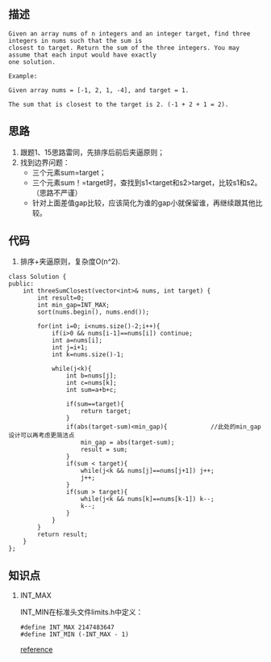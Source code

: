 ## 描述
```
Given an array nums of n integers and an integer target, find three integers in nums such that the sum is 
closest to target. Return the sum of the three integers. You may assume that each input would have exactly 
one solution.

Example:

Given array nums = [-1, 2, 1, -4], and target = 1.

The sum that is closest to the target is 2. (-1 + 2 + 1 = 2).
```



## 思路

1. 跟题1、15思路雷同，先排序后前后夹逼原则；
2. 找到边界问题：
    * 三个元素sum=target；
    * 三个元素sum！=target时，查找到s1<target和s2>target，比较s1和s2。（思路不严谨）
    * 针对上面差值gap比较，应该简化为谁的gap小就保留谁，再继续跟其他比较。
    

## 代码

1. 排序+夹逼原则，复杂度O(n^2).
```
class Solution {
public:
    int threeSumClosest(vector<int>& nums, int target) {
        int result=0;
        int min_gap=INT_MAX;
        sort(nums.begin(), nums.end());
        
        for(int i=0; i<nums.size()-2;i++){
            if(i>0 && nums[i-1]==nums[i]) continue;
            int a=nums[i];
            int j=i+1;
            int k=nums.size()-1;

            while(j<k){
                int b=nums[j];
                int c=nums[k];
                int sum=a+b+c;
                
                if(sum==target){
                    return target;
                }
                if(abs(target-sum)<min_gap){            //此处的min_gap 设计可以再考虑更简洁点
                    min_gap = abs(target-sum);
                    result = sum;
                }
                if(sum < target){
                    while(j<k && nums[j]==nums[j+1]) j++;
                    j++;
                }
                if(sum > target){
                    while(j<k && nums[k]==nums[k-1]) k--;
                    k--;
                }       
            }
        }
        return result;
    }
};
```

## 知识点

1. INT_MAX

   INT_MIN在标准头文件limits.h中定义：
   ```
   #define INT_MAX 2147483647
   #define INT_MIN (-INT_MAX - 1)
   ```
   [reference](https://blog.csdn.net/TwT520Ly/article/details/53038345)

